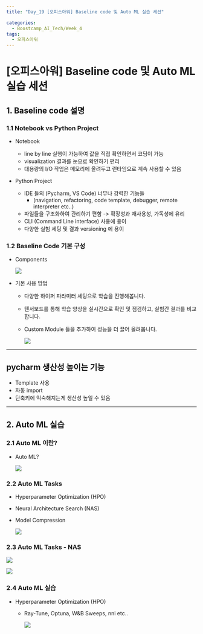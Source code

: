 ```yaml
---
title: "Day_19 [오피스아워] Baseline code 및 Auto ML 실습 세션"

categories:
  - Boostcamp_AI_Tech/Week_4
tags:
  - 오피스아워
---
```


# [오피스아워] Baseline code 및 Auto ML 실습 세션

## 1. Baseline code 설명

### 1.1 Notebook vs Python Project

- Notebook
  - line by line 실행이 가능하여 값을 직접 확인하면서 코딩이 가능
  - visualization 결과를 눈으로 확인하기 편리
  - 대용량의 I/O 작업은 메모리에 올려두고 런타임으로 계속 사용할 수 있음

- Python Project
  - IDE 들의 (Pycharm, VS Code) 너무나 강력한 기능들
    - (navigation, refactoring, code template, debugger, remote interpreter etc..)
  - 파일들을 구조화하여 관리하기 편함 -> 확장성과 재사용성, 가독성에 유리
  - CLI (Command Line interface) 사용에 용이
  - 다양한 실험 세팅 및 결과 versioning 에 용이

### 1.2 Baseline Code 기본 구성

- Components

    ![]({{site.url}}/assets/images/boostcamp/2021-08-27-18-12-57.png)

- 기본 사용 방법
  - 다양한 하이퍼 파라미터 세팅으로 학습을 진행해봅니다.
  - 텐서보드를 통해 학습 양상을 실시간으로 확인 및 점검하고, 실험간 결과를 비교합니다.
  - Custom Module 들을 추가하여 성능을 더 끌어 올려봅니다.

    ![]({{site.url}}/assets/images/boostcamp/2021-08-27-18-14-47.png)

---

## pycharm 생산성 높이는 기능

- Template 사용
- 자동 import
- 단축키에 익숙해지는게 생산성 높일 수 있음

---

## 2. Auto ML 실습

### 2.1 Auto ML 이란?

- Auto ML?

  ![]({{site.url}}/assets/images/boostcamp/2021-08-27-18-56-32.png)

### 2.2 Auto ML Tasks

- Hyperparameter Optimization (HPO)
- Neural Architecture Search (NAS)
- Model Compression
  
    ![]({{site.url}}/assets/images/boostcamp/2021-08-27-18-58-10.png)

### 2.3 Auto ML Tasks - NAS

![]({{site.url}}/assets/images/boostcamp/2021-08-27-18-59-34.png)

![]({{site.url}}/assets/images/boostcamp/2021-08-27-19-03-57.png)

### 2.4 Auto ML 실습

- Hyperparameter Optimization (HPO)
  - Ray-Tune, Optuna, W&B Sweeps, nni etc..
    
    ![]({{site.url}}/assets/images/boostcamp/2021-08-27-19-05-30.png)

